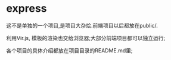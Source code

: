 # express
这不是单独的一个项目,是项目大杂烩.前端项目以后都放在public/.

利用Vir.js, 模板的渲染也交给浏览器;大部分前端项目都可以独立运行;

各个项目的具体介绍都放在项目目录的README.md里;